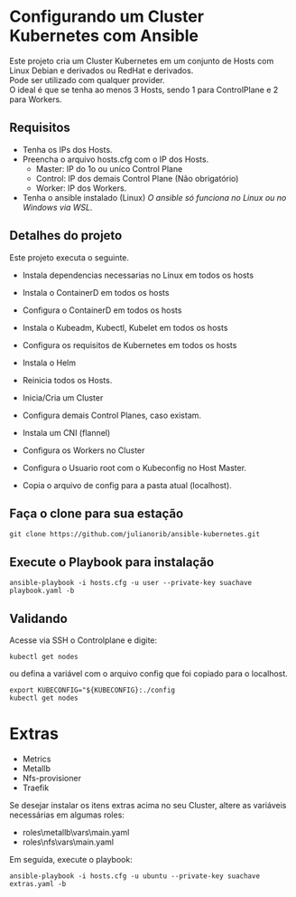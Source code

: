 # Configurando um Cluster Kubernetes com Ansible

Este projeto cria um Cluster Kubernetes em um conjunto de Hosts com Linux Debian e derivados ou RedHat e derivados.
<br>
Pode ser utilizado com qualquer provider.
<br>
O ideal é que se tenha ao menos 3 Hosts, sendo 1 para ControlPlane e 2 para Workers.


## Requisitos

- Tenha os IPs dos Hosts.
- Preencha o arquivo hosts.cfg com o IP dos Hosts.
    - Master: IP do 1o ou uníco Control Plane
    - Control: IP dos demais Control Plane (Não obrigatório)
    - Worker: IP dos Workers.
- Tenha o ansible instalado (Linux)
*O ansible só funciona no Linux ou no Windows via WSL.*


## Detalhes do projeto

Este projeto executa o seguinte.

- Instala dependencias necessarias no Linux em todos os hosts
- Instala o ContainerD em todos os hosts
- Configura o ContainerD em todos os hosts

- Instala o Kubeadm, Kubectl, Kubelet em todos os hosts
- Configura os requisitos de Kubernetes em todos os hosts
- Instala o Helm
- Reinicia todos os Hosts.

- Inicia/Cria um Cluster
- Configura demais Control Planes, caso existam.
- Instala um CNI (flannel)
- Configura os Workers no Cluster

- Configura o Usuario root com o Kubeconfig no Host Master.
- Copia o arquivo de config para a pasta atual (localhost).

## Faça o clone para sua estação
```
git clone https://github.com/julianorib/ansible-kubernetes.git
```

## Execute o Playbook para instalação

```
ansible-playbook -i hosts.cfg -u user --private-key suachave playbook.yaml -b
```

## Validando

Acesse via SSH o Controlplane e digite:
```
kubectl get nodes
```
ou defina a variável com o arquivo config que foi copiado para o localhost.
```
export KUBECONFIG="${KUBECONFIG}:./config
kubectl get nodes
```

# Extras

- Metrics
- Metallb
- Nfs-provisioner
- Traefik

Se desejar instalar os itens extras acima no seu Cluster, altere as variáveis necessárias em algumas roles:

- roles\metallb\vars\main.yaml
- roles\nfs\vars\main.yaml

Em seguida, execute o playbook:
```
ansible-playbook -i hosts.cfg -u ubuntu --private-key suachave extras.yaml -b
```
